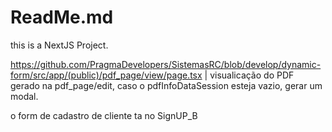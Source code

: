 # ReadMe.md

this is a NextJS Project.

https://github.com/PragmaDevelopers/SistemasRC/blob/develop/dynamic-form/src/app/(public)/pdf_page/view/page.tsx | visualicação do PDF gerado na pdf_page/edit, caso o pdfInfoDataSession esteja vazio, gerar um modal.

o form de cadastro de cliente ta no SignUP_B
